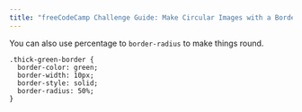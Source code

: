 ```yaml
---
title: "freeCodeCamp Challenge Guide: Make Circular Images with a Border Radius"
---
```


You can also use percentage to `border-radius` to make things round.

    .thick-green-border {
      border-color: green;
      border-width: 10px;
      border-style: solid;
      border-radius: 50%;
    }
